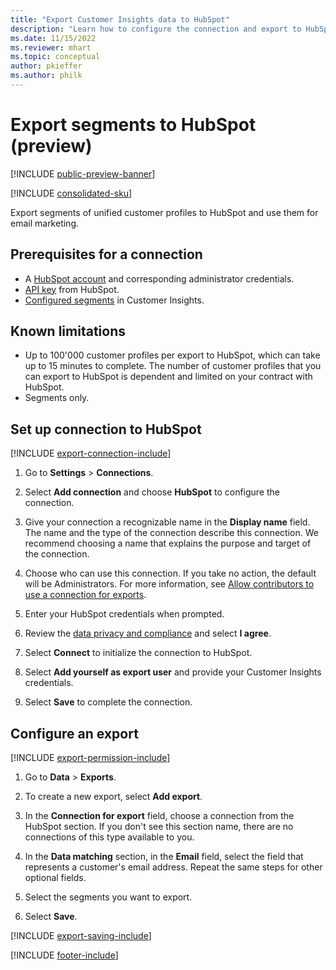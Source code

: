 ```yaml
---
title: "Export Customer Insights data to HubSpot"
description: "Learn how to configure the connection and export to HubSpot."
ms.date: 11/15/2022
ms.reviewer: mhart
ms.topic: conceptual
author: pkieffer
ms.author: philk
---
```


# Export segments to HubSpot (preview)

[!INCLUDE [public-preview-banner](includes/public-preview-banner.md)]

[!INCLUDE [consolidated-sku](./includes/consolidated-sku.md)]

Export segments of unified customer profiles to HubSpot and use them for email marketing.

## Prerequisites for a connection

- A [HubSpot account](https://www.hubspot.com/) and corresponding administrator credentials.
- [API key](https://knowledge.hubspot.com/Integrations/How-do-I-get-my-HubSpot-API-key) from HubSpot.
- [Configured segments](segments.md) in Customer Insights.

## Known limitations

- Up to 100'000 customer profiles per export to HubSpot, which can take up to 15 minutes to complete. The number of customer profiles that you can export to HubSpot is dependent and limited on your contract with HubSpot.
- Segments only.

## Set up connection to HubSpot

[!INCLUDE [export-connection-include](includes/export-connection-admn.md)]

1. Go to **Settings** > **Connections**.

1. Select **Add connection** and choose **HubSpot** to configure the connection.

1. Give your connection a recognizable name in the **Display name** field. The name and the type of the connection describe this connection. We recommend choosing a name that explains the purpose and target of the connection.

1. Choose who can use this connection. If you take no action, the default will be Administrators. For more information, see [Allow contributors to use a connection for exports](connections.md#allow-contributors-to-use-a-connection-for-exports).

1. Enter your HubSpot credentials when prompted.

1. Review the [data privacy and compliance](connections.md#data-privacy-and-compliance) and select **I agree**.

1. Select **Connect** to initialize the connection to HubSpot.

1. Select **Add yourself as export user** and provide your Customer Insights credentials.

1. Select **Save** to complete the connection.

## Configure an export

[!INCLUDE [export-permission-include](includes/export-permission.md)]

1. Go to **Data** > **Exports**.

1. To create a new export, select **Add export**.

1. In the **Connection for export** field, choose a connection from the HubSpot section. If you don't see this section name, there are no connections of this type available to you.

1. In the **Data matching** section, in the **Email** field, select the field that represents a customer's email address. Repeat the same steps for other optional fields.

1. Select the segments you want to export.

1. Select **Save**.

[!INCLUDE [export-saving-include](includes/export-saving.md)]

[!INCLUDE [footer-include](includes/footer-banner.md)]
